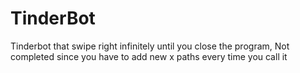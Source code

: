 # TinderBot
Tinderbot that swipe right infinitely until you close the program, Not completed since you have to add new x paths every time you call it
